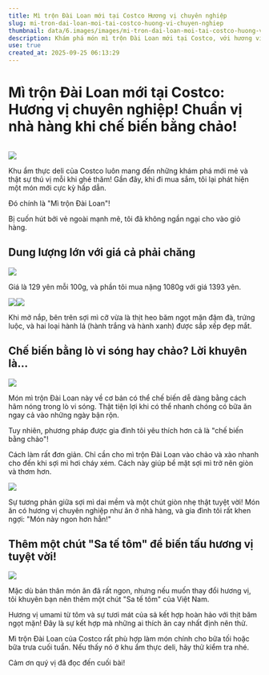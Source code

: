 ```yaml
---
title: Mì trộn Đài Loan mới tại Costco Hương vị chuyên nghiệp
slug: mi-tron-dai-loan-moi-tai-costco-huong-vi-chuyen-nghiep
thumbnail: data/6.images/images/mi-tron-dai-loan-moi-tai-costco-huong-vi-chuyen-nghiep.webp
description: Khám phá món mì trộn Đài Loan mới tại Costco, với hương vị đậm đà như nhà hàng chuyên nghiệp, đặc biệt khi được chế biến bằng chảo, mang đến trải nghiệm ẩm thực độc đáo.
use: true
created_at: 2025-09-25 06:13:29
---
```


# Mì trộn Đài Loan mới tại Costco: Hương vị chuyên nghiệp! Chuẩn vị nhà hàng khi chế biến bằng chảo!

![]()

![](/images/title-1758683425757.webp)

Khu ẩm thực deli của Costco luôn mang đến những khám phá mới mẻ và thật sự thú vị mỗi khi ghé thăm! Gần đây, khi đi mua sắm, tôi lại phát hiện một món mới cực kỳ hấp dẫn.

Đó chính là "Mì trộn Đài Loan"!

Bị cuốn hút bởi vẻ ngoài mạnh mẽ, tôi đã không ngần ngại cho vào giỏ hàng.

## Dung lượng lớn với giá cả phải chăng

![](/images/image-1758682244502.webp)

Giá là 129 yên mỗi 100g, và phần tôi mua nặng 1080g với giá 1393 yên.

![](/images/image-1758688536266.webp)![](/images/image-1758682262428.webp)

Khi mở nắp, bên trên sợi mì cỡ vừa là thịt heo băm ngọt mặn đậm đà, trứng luộc, và hai loại hành lá (hành trắng và hành xanh) được sắp xếp đẹp mắt.

## Chế biến bằng lò vi sóng hay chảo? Lời khuyên là...

![](/images/image-1758688290853.webp)

Món mì trộn Đài Loan này về cơ bản có thể chế biến dễ dàng bằng cách hâm nóng trong lò vi sóng. Thật tiện lợi khi có thể nhanh chóng có bữa ăn ngay cả vào những ngày bận rộn.

Tuy nhiên, phương pháp được gia đình tôi yêu thích hơn cả là "chế biến bằng chảo"!

Cách làm rất đơn giản. Chỉ cần cho mì trộn Đài Loan vào chảo và xào nhanh cho đến khi sợi mì hơi cháy xém. Cách này giúp bề mặt sợi mì trở nên giòn và thơm hơn.

![](/images/image-1758688305097.webp)

Sự tương phản giữa sợi mì dai mềm và một chút giòn nhẹ thật tuyệt vời! Món ăn có hương vị chuyên nghiệp như ăn ở nhà hàng, và gia đình tôi rất khen ngợi: "Món này ngon hơn hẳn!"

## Thêm một chút "Sa tế tôm" để biến tấu hương vị tuyệt vời!

![](/images/image-1758682304093.webp)

Mặc dù bản thân món ăn đã rất ngon, nhưng nếu muốn thay đổi hương vị, tôi khuyên bạn nên thêm một chút "Sa tế tôm" của Việt Nam.

Hương vị umami từ tôm và sự tươi mát của sả kết hợp hoàn hảo với thịt băm ngọt mặn! Đây là sự kết hợp mà những ai thích ăn cay nhất định nên thử.

Mì trộn Đài Loan của Costco rất phù hợp làm món chính cho bữa tối hoặc bữa trưa cuối tuần. Nếu thấy nó ở khu ẩm thực deli, hãy thử kiểm tra nhé.

Cảm ơn quý vị đã đọc đến cuối bài!